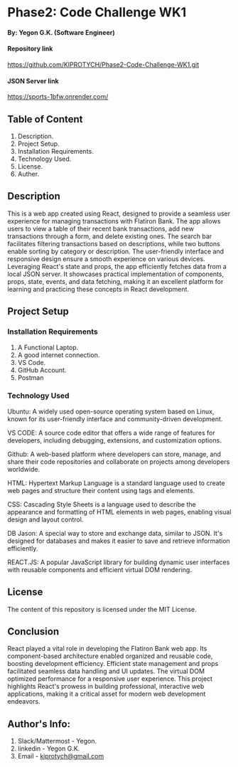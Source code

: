 # Phase2: Code Challenge WK1

#### By: Yegon G.K. (Software Engineer)

#### Repository link
https://github.com/KIPROTYCH/Phase2-Code-Challenge-WK1.git

#### JSON Server link
https://sports-1bfw.onrender.com/


## Table of Content
1. Description.
2. Project Setup.
3. Installation Requirements.
4. Technology Used.
5. License.
6. Auther.

## Description

This is a web app created using React, designed to provide a seamless user experience for managing transactions with Flatiron Bank. The app allows users to view a table of their recent bank transactions, add new transactions through a form, and delete existing ones. The search bar facilitates filtering transactions based on descriptions, while two buttons enable sorting by category or description. The user-friendly interface and responsive design ensure a smooth experience on various devices. Leveraging React's state and props, the app efficiently fetches data from a local JSON server. It showcases practical implementation of components, props, state, events, and data fetching, making it an excellent platform for learning and practicing these concepts in React development.

## Project Setup

### Installation Requirements
1. A Functional Laptop.
2. A good internet connection.
3. VS Code.
4. GitHub Account.
5. Postman

### Technology Used

Ubuntu: A widely used open-source operating system based on Linux, known for its user-friendly interface and community-driven development.

VS CODE: A source code editor that offers a wide range of features for developers, including debugging, extensions, and customization options.

Github: A web-based platform where developers can store, manage, and share their code repositories and collaborate on projects among developers worldwide.

HTML: Hypertext Markup Language is a standard language used to create web pages and structure their content using tags and elements.

CSS: Cascading Style Sheets is a language used to describe the appearance and formatting of HTML elements in web pages, enabling visual design and layout control.

DB Jason: A special way to store and exchange data, similar to JSON. It's designed for databases and makes it easier to save and retrieve information efficiently.

REACT.JS: A popular JavaScript library for building dynamic user interfaces with reusable components and efficient virtual DOM rendering.


## License

The content of this repository is licensed under the MIT License.

## Conclusion

React played a vital role in developing the Flatiron Bank web app. Its component-based architecture enabled organized and reusable code, boosting development efficiency. Efficient state management and props facilitated seamless data handling and UI updates. The virtual DOM optimized performance for a responsive user experience. This project highlights React's prowess in building professional, interactive web applications, making it a critical asset for modern web development endeavors.

## Author's Info:
1. Slack/Mattermost - Yegon.
2. linkedin - Yegon G.K.
3. Email - kiprotych@gmail.com
